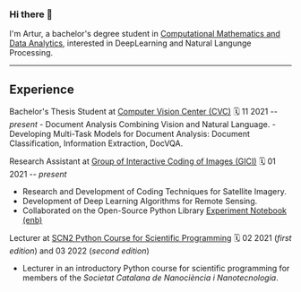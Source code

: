 ### Hi there 👋

I'm Artur, a bachelor's degree student in [Computational Mathematics and Data Analytics](https://www.uab.cat/web/estudiar/ehea-degrees/general-information-1216708259085.html?param1=1345740824235), interested in DeepLearning and Natural Langunge Processing.

-------------------

## Experience
Bachelor's Thesis Student at [Computer Vision Center (CVC)](http://www.cvc.uab.es/ "CVC's HOmepage")
  🗓️ 11 2021 -- _present_
    - Document Analysis Combining Vision and Natural Language.
    - Developing Multi-Task Models for Document Analysis: Document Classification, Information Extraction, DocVQA.


Research Assistant at [Group of Interactive Coding of Images (GICI)](https://gici.uab.cat/GiciWebPage/ "GICI's Homepage")
  🗓️ 01 2021 -- _present_
   - Research and Development of Coding Techniques for Satellite Imagery.
   - Development of Deep Learning Algorithms for Remote Sensing.
   - Collaborated on the Open-Source Python Library [Experiment Notebook (enb)](https://github.com/miguelinux314/experiment-notebook "enb's GitHub repo")

Lecturer at [SCN2 Python Course for Scientific Programming](https://llacorp.github.io/Python-Course-for-Scientific-Programming/ "GitHub repo with the course material")
  🗓️ 02 2021 (_first edition_) and 03 2022 (_second edition_)
   - Lecturer in an introductory Python course for scientific programming for members of the _Societat Catalana de Nanociència i Nanotecnologia_.
